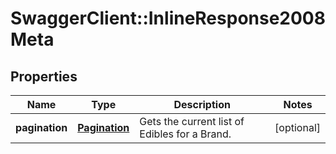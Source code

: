 # SwaggerClient::InlineResponse2008Meta

## Properties
Name | Type | Description | Notes
------------ | ------------- | ------------- | -------------
**pagination** | [**Pagination**](Pagination.md) | Gets the current list of Edibles for a Brand. | [optional] 


